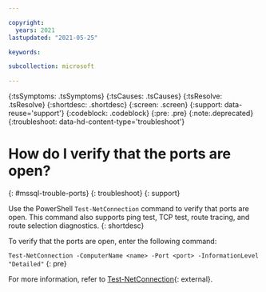 ```yaml
---

copyright:
  years: 2021
lastupdated: "2021-05-25"

keywords:

subcollection: microsoft

---
```


{:tsSymptoms: .tsSymptoms}
{:tsCauses: .tsCauses}
{:tsResolve: .tsResolve}
{:shortdesc: .shortdesc}
{:screen: .screen}
{:support: data-reuse='support'}
{:codeblock: .codeblock}
{:pre: .pre}
{:note:.deprecated}
{:troubleshoot: data-hd-content-type='troubleshoot'}

# How do I verify that the ports are open?
{: #mssql-trouble-ports}
{: troubleshoot}
{: support}

Use the PowerShell `Test-NetConnection` command to verify that ports are open. This command also supports ping test, TCP test, route tracing, and route selection diagnostics.
{: shortdesc}

To verify that the ports are open, enter the following command:

`Test-NetConnection -ComputerName <name> -Port <port> -InformationLevel "Detailed"`
{: pre}

For more information, refer to [Test-NetConnection](https://docs.microsoft.com/en-us/powershell/module/nettcpip/test-netconnection?view=windowsserver2019-ps){: external}.
